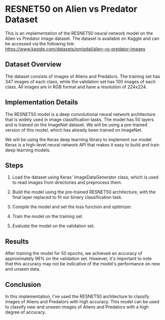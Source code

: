 # RESNET50 on Alien vs Predator Dataset

This is an implementation of the RESNET50 neural network model on the Alien vs Predator image dataset. The dataset is available on Kaggle and can be accessed via the following link: https://www.kaggle.com/datasets/pmigdal/alien-vs-predator-images

## Dataset Overview
The dataset consists of images of Aliens and Predators. The training set has 347 images of each class, while the validation set has 100 images of each class. All images are in RGB format and have a resolution of 224x224.

## Implementation Details
The RESNET50 model is a deep convolutional neural network architecture that is widely used in image classification tasks. The model has 50 layers and is trained on the ImageNet dataset. We will be using a pre-trained version of this model, which has already been trained on ImageNet.

We will be using the Keras deep learning library to implement our model. Keras is a high-level neural network API that makes it easy to build and train deep learning models.

## Steps
1) Load the dataset using Keras' ImageDataGenerator class, which is used to read images from directories and preprocess them.

2) Build the model using the pre-trained RESNET50 architecture, with the final layer replaced to fit our binary classification task.

3) Compile the model and set the loss function and optimizer.

5) Train the model on the training set.

6) Evaluate the model on the validation set.

## Results
After training the model for 50 epochs, we achieved an accuracy of approximately 96% on the validation set. However, it's important to note that this accuracy may not be indicative of the model's performance on new and unseen data.

## Conclusion
In this implementation, I've used the RESNET50 architecture to classify images of Aliens and Predators with high accuracy. This model can be used to classify new and unseen images of Aliens and Predators with a high degree of accuracy.

